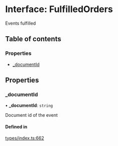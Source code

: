 # Interface: FulfilledOrders

Events fulfilled

## Table of contents

### Properties

- [\_documentId](FulfilledOrders.md#_documentid)

## Properties

### \_documentId

• **\_documentId**: `string`

Document id of the event

#### Defined in

[types/index.ts:662](https://github.com/nevermined-io/components-catalog/blob/5d4b912/lib/src/types/index.ts#L662)
